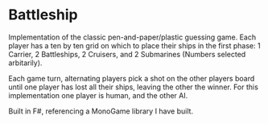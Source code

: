 # Battleship

Implementation of the classic pen-and-paper/plastic guessing game. Each player has a ten by ten grid on which to place their ships in the first phase: 1 Carrier, 2 Battleships, 2 Cruisers, and 2 Submarines (Numbers selected arbitarily).

Each game turn, alternating players pick a shot on the other players board until one player has lost all their ships, leaving the other the winner. For this implementation one player is human, and the other AI.

Built in F#, referencing a MonoGame library I have built.